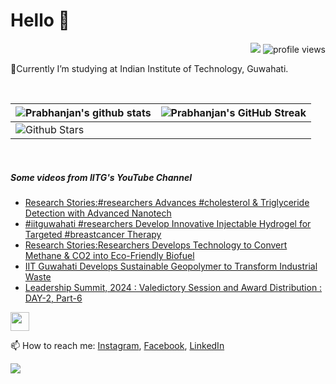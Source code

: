 <h1> Hello 👋  </h1>
<p align='center'>
</p>
<p align="right">
  <img src="https://img.shields.io/github/forks/prabhanjan-jadhav/prabhanjan-jadhav?style=social"></img>
  <img src="https://gpvc.arturio.dev/prabhanjan-jadhav" alt="profile views">
</p>


🏫Currently I’m studying at Indian Institute of Technology, Guwahati. 


<br>

| ![Prabhanjan's github stats](https://github-readme-stats.vercel.app/api?username=prabhanjan-jadhav&show_icons=true&theme=tokyonight) | ![Prabhanjan's GitHub Streak](https://github-readme-streak-stats.herokuapp.com/?user=prabhanjan-jadhav&theme=tokyonight) |
| --- | --- |
| ![Github Stars](https://github-readme-stats.vercel.app/api?username=prabhanjan-jadhav&show_icons=true&locale=en&count_private=true&hide_rank=true&custom_title=My%20GitHub%20Stats&disable_animations=true&theme=tokyonight)

<br>


##### Some videos from IITG's YouTube Channel
<!-- YOUTUBE-VIDEOS-LIST:START -->
- [Research Stories:#researchers Advances #cholesterol  &amp; Triglyceride Detection with Advanced Nanotech](https://www.youtube.com/watch?v=hXIgNjYCD0I)
- [#iitguwahati #researchers  Develop Innovative Injectable Hydrogel for Targeted #breastcancer Therapy](https://www.youtube.com/watch?v=8BNswuQQWvc)
- [Research Stories:Researchers Develops Technology to Convert Methane &amp; CO2 into Eco-Friendly Biofuel](https://www.youtube.com/watch?v=6_AACwXBPS4)
- [IIT Guwahati Develops Sustainable Geopolymer to Transform Industrial Waste](https://www.youtube.com/watch?v=2OMR8cIl0eU)
- [Leadership Summit, 2024 : Valedictory Session and Award Distribution : DAY-2, Part-6](https://www.youtube.com/watch?v=J4cr54YCXxw)
<!-- YOUTUBE-VIDEOS-LIST:END -->
<p align="left">
<img src = "https://raw.githubusercontent.com/MartinHeinz/MartinHeinz/master/wave.gif" width = 30px>
</p>

📫 How to reach me: [Instagram](https://www.instagram.com/prabhanjanjadhav273/), [Facebook](https://www.facebook.com/profile.php?id=100075065617822), [LinkedIn](https://www.linkedin.com/in/prabhanjan-jadhav-18a176224/)

<p align="left">
  <img src="https://capsule-render.vercel.app/api?type=waving&color=gradient&height=60&section=footer&width=100"/>
</p>
<!--
**prabhanjan-jadhav/prabhanjan-jadhav** is a ✨ _special_ ✨ repository because its `README.md` (this file) appears on your GitHub profile.
